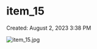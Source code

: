 # item_15

Created: August 2, 2023 3:38 PM

![item_15.jpg](item_15%20cb5a6081ce2745a48a9f9cd0901e46a4/item_15.jpg)